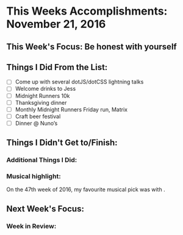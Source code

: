 # This Weeks Accomplishments: November 21, 2016

## This Week's Focus: Be honest with yourself

## Things I Did From the List:
- [ ] Come up with several dotJS/dotCSS lightning talks
- [ ] Welcome drinks to Jess
- [ ] Midnight Runners 10k
- [ ] Thanksgiving dinner
- [ ] Monthly Midnight Runners Friday run, Matrix
- [ ] Craft beer festival
- [ ] Dinner @ Nuno’s

## Things I Didn't Get to/Finish:

### Additional Things I Did:

### Musical highlight:
On the 47th week of 2016, my favourite musical pick was []() with []().

## Next Week's Focus:

### Week in Review:
